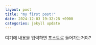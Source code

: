 ```yaml
---
layout: post
title: "my first post!"
date: 2024-12-03 19:32:28 +0900
categories: jekyll update
---
```


여기에 내용을 입력하면 포스트로 들어가는거야?
